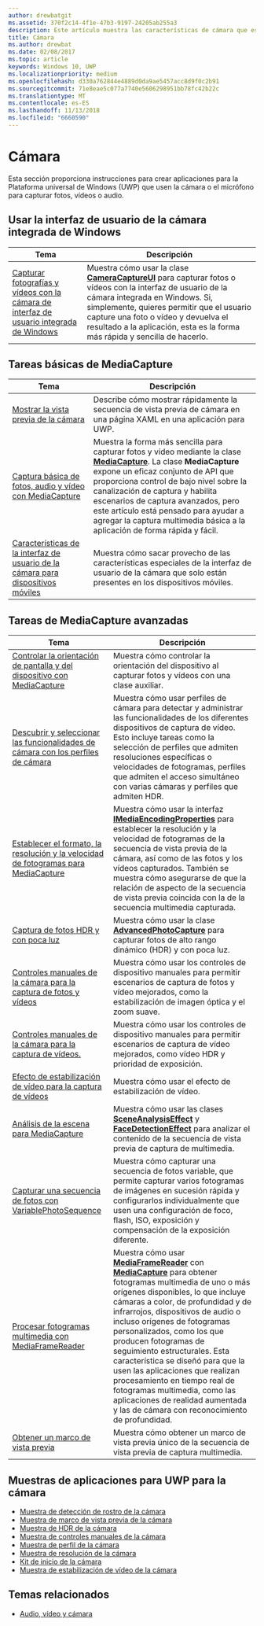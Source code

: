 ```yaml
---
author: drewbatgit
ms.assetid: 370f2c14-4f1e-47b3-9197-24205ab255a3
description: Este artículo muestra las características de cámara que están disponibles para aplicaciones para UWP, así como los vínculos a los artículos de procedimientos que muestran cómo usarlos.
title: Cámara
ms.author: drewbat
ms.date: 02/08/2017
ms.topic: article
keywords: Windows 10, UWP
ms.localizationpriority: medium
ms.openlocfilehash: d330a762844e4889d0da9ae5457acc8d9f0c2b91
ms.sourcegitcommit: 71e8eae5c077a7740e5606298951bb78fc42b22c
ms.translationtype: MT
ms.contentlocale: es-ES
ms.lasthandoff: 11/13/2018
ms.locfileid: "6660590"
---
```

# <a name="camera"></a>Cámara

Esta sección proporciona instrucciones para crear aplicaciones para la Plataforma universal de Windows (UWP) que usen la cámara o el micrófono para capturar fotos, vídeos o audio.

## <a name="use-the-windows-built-in-camera-ui"></a>Usar la interfaz de usuario de la cámara integrada de Windows

| Tema | Descripción |
|---------------------------------------------------------------------------------------------------|------------------------------------------------------------------------------------------------------------------------------------------------------------------------------------------------------------------------------------------------------------------------------------------------|
| [Capturar fotografías y vídeos con la cámara de interfaz de usuario integrada de Windows](capture-photos-and-video-with-cameracaptureui.md) | Muestra cómo usar la clase [**CameraCaptureUI**](https://msdn.microsoft.com/library/windows/apps/Windows.Media.Capture.CameraCaptureUI) para capturar fotos o vídeos con la interfaz de usuario de la cámara integrada en Windows. Si, simplemente, quieres permitir que el usuario capture una foto o vídeo y devuelva el resultado a la aplicación, esta es la forma más rápida y sencilla de hacerlo.  |

## <a name="basic-mediacapture-tasks"></a>Tareas básicas de MediaCapture

| Tema | Descripción |
|---------------------------------------------------------------------------------------------------|------------------------------------------------------------------------------------------------------------------------------------------------------------------------------------------------------------------------------------------------------------------------------------------------|
| [Mostrar la vista previa de la cámara](simple-camera-preview-access.md) | Describe cómo mostrar rápidamente la secuencia de vista previa de cámara en una página XAML en una aplicación para UWP. |
| [Captura básica de fotos, audio y vídeo con MediaCapture](basic-photo-video-and-audio-capture-with-MediaCapture.md) | Muestra la forma más sencilla para capturar fotos y vídeo mediante la clase [**MediaCapture**](https://msdn.microsoft.com/library/windows/apps/Windows.Media.Capture.MediaCapture). La clase **MediaCapture** expone un eficaz conjunto de API que proporciona control de bajo nivel sobre la canalización de captura y habilita escenarios de captura avanzados, pero este artículo está pensado para ayudar a agregar la captura multimedia básica a la aplicación de forma rápida y fácil. |
| [Características de la interfaz de usuario de la cámara para dispositivos móviles](camera-ui-features-for-mobile-devices.md) | Muestra cómo sacar provecho de las características especiales de la interfaz de usuario de la cámara que solo están presentes en los dispositivos móviles.  |
                                                                                                               
## <a name="advanced-mediacapture-tasks"></a>Tareas de MediaCapture avanzadas   
                                                                                                               
| Tema                                                                                             | Descripción                                                                                                                                                                                                                                                                                    |
|---------------------------------------------------------------------------------------------------|------------------------------------------------------------------------------------------------------------------------------------------------------------------------------------------------------------------------------------------------------------------------------------------------|
| [Controlar la orientación de pantalla y del dispositivo con MediaCapture](handle-device-orientation-with-mediacapture.md) | Muestra cómo controlar la orientación del dispositivo al capturar fotos y vídeos con una clase auxiliar. | 
| [Descubrir y seleccionar las funcionalidades de cámara con los perfiles de cámara](camera-profiles.md) | Muestra cómo usar perfiles de cámara para detectar y administrar las funcionalidades de los diferentes dispositivos de captura de vídeo. Esto incluye tareas como la selección de perfiles que admiten resoluciones específicas o velocidades de fotogramas, perfiles que admiten el acceso simultáneo con varias cámaras y perfiles que admiten HDR. |
| [Establecer el formato, la resolución y la velocidad de fotogramas para MediaCapture](set-media-encoding-properties.md) | Muestra cómo usar la interfaz [**IMediaEncodingProperties**](https://msdn.microsoft.com/library/windows/apps/hh701011) para establecer la resolución y la velocidad de fotogramas de la secuencia de vista previa de la cámara, así como de las fotos y los vídeos capturados. También se muestra cómo asegurarse de que la relación de aspecto de la secuencia de vista previa coincida con la de la secuencia multimedia capturada. |
| [Captura de fotos HDR y con poca luz](high-dynamic-range-hdr-photo-capture.md) | Muestra cómo usar la clase [**AdvancedPhotoCapture**](https://msdn.microsoft.com/library/windows/apps/Windows.Media.Capture.AdvancedPhotoCapture) para capturar fotos de alto rango dinámico (HDR) y con poca luz. |
| [Controles manuales de la cámara para la captura de fotos y vídeos](capture-device-controls-for-photo-and-video-capture.md) | Muestra cómo usar los controles de dispositivo manuales para permitir escenarios de captura de fotos y vídeo mejorados, como la estabilización de imagen óptica y el zoom suave. |
| [Controles manuales de la cámara para la captura de vídeos.](capture-device-controls-for-video-capture.md) | Muestra cómo usar los controles de dispositivo manuales para permitir escenarios de captura de vídeo mejorados, como vídeo HDR y prioridad de exposición.  |
| [Efecto de estabilización de vídeo para la captura de vídeos](effects-for-video-capture.md) | Muestra cómo usar el efecto de estabilización de vídeo.  |
| [Análisis de la escena para MediaCapture](scene-analysis-for-media-capture.md) | Muestra cómo usar las clases [**SceneAnalysisEffect**](https://msdn.microsoft.com/library/windows/apps/Windows.Media.Core.SceneAnalysisEffect) y [**FaceDetectionEffect**](https://msdn.microsoft.com/library/windows/apps/Windows.Media.Core.FaceDetectionEffect) para analizar el contenido de la secuencia de vista previa de captura de multimedia.  |
| [Capturar una secuencia de fotos con VariablePhotoSequence](variable-photo-sequence.md) | Muestra cómo capturar una secuencia de fotos variable, que permite capturar varios fotogramas de imágenes en sucesión rápida y configurarlos individualmente que usen una configuración de foco, flash, ISO, exposición y compensación de la exposición diferente.  |
| [Procesar fotogramas multimedia con MediaFrameReader](process-media-frames-with-mediaframereader.md) | Muestra cómo usar [**MediaFrameReader**](https://msdn.microsoft.com/library/windows/apps/Windows.Media.Capture.Frames.MediaFrameReader) con [**MediaCapture**](https://msdn.microsoft.com/library/windows/apps/Windows.Media.Capture.MediaCapture) para obtener fotogramas multimedia de uno o más orígenes disponibles, lo que incluye cámaras a color, de profundidad y de infrarrojos, dispositivos de audio o incluso orígenes de fotogramas personalizados, como los que producen fotogramas de seguimiento estructurales. Esta característica se diseñó para que la usen las aplicaciones que realizan procesamiento en tiempo real de fotogramas multimedia, como las aplicaciones de realidad aumentada y las de cámara con reconocimiento de profundidad.  |
| [Obtener un marco de vista previa](get-a-preview-frame.md) | Muestra cómo obtener un marco de vista previa único de la secuencia de vista previa de captura multimedia.  |                                                                                                   


## <a name="uwp-app-samples-for-camera"></a>Muestras de aplicaciones para UWP para la cámara

* [Muestra de detección de rostro de la cámara](http://go.microsoft.com/fwlink/p/?LinkID=619486&clcid=0x409)
* [Muestra de marco de vista previa de la cámara](http://go.microsoft.com/fwlink/p/?LinkID=620516&clcid=0x409)
* [Muestra de HDR de la cámara](http://go.microsoft.com/fwlink/p/?LinkID=620517&clcid=0x409)
* [Muestra de controles manuales de la cámara](http://go.microsoft.com/fwlink/p/?LinkID=627611&clcid=0x409)
* [Muestra de perfil de la cámara](http://go.microsoft.com/fwlink/p/?LinkID=620518&clcid=0x409)
* [Muestra de resolución de la cámara](http://go.microsoft.com/fwlink/p/?LinkID=624252&clcid=0x409)
* [Kit de inicio de la cámara](http://go.microsoft.com/fwlink/p/?LinkID=619479&clcid=0x409)
* [Muestra de estabilización de vídeo de la cámara](http://go.microsoft.com/fwlink/p/?LinkID=620519&clcid=0x409)

## <a name="related-topics"></a>Temas relacionados

* [Audio, vídeo y cámara](index.md)
 

 




